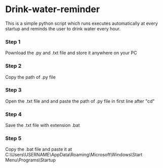 # Drink-water-reminder
This is a simple python script which runs executes automatically at every startup and reminds the user to drink water every hour.

### Step 1 
Pownload the .py and .txt file and store it anywhere on your PC

### Step 2
Copy the path of .py file

### Step 3
Open the .txt file and and paste the path of .py file in first line after "cd"

### Step 4
Save the .txt file with extension .bat

### Step 5
Copy the .bat file and paste it at C:\Users\USERNAME\AppData\Roaming\Microsoft\Windows\Start Menu\Programs\Startup
